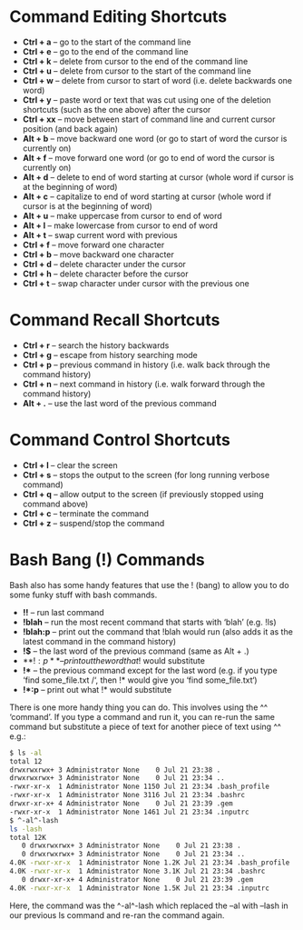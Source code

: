 # Command Editing Shortcuts
* **Ctrl + a** – go to the start of the command line
* **Ctrl + e** – go to the end of the command line
* **Ctrl + k** – delete from cursor to the end of the command line
* **Ctrl + u** – delete from cursor to the start of the command line
* **Ctrl + w** – delete from cursor to start of word (i.e. delete backwards one word)
* **Ctrl + y** – paste word or text that was cut using one of the deletion shortcuts (such as the one above) after the cursor
* **Ctrl + xx** – move between start of command line and current cursor position (and back again)
* **Alt + b** – move backward one word (or go to start of word the cursor is currently on)
* **Alt + f** – move forward one word (or go to end of word the cursor is currently on)
* **Alt + d** – delete to end of word starting at cursor (whole word if cursor is at the beginning of word)
* **Alt + c** – capitalize to end of word starting at cursor (whole word if cursor is at the beginning of word)
* **Alt + u** – make uppercase from cursor to end of word
* **Alt + l** – make lowercase from cursor to end of word
* **Alt + t** – swap current word with previous
* **Ctrl + f** – move forward one character
* **Ctrl + b** – move backward one character
* **Ctrl + d** – delete character under the cursor
* **Ctrl + h** – delete character before the cursor
* **Ctrl + t** – swap character under cursor with the previous one

# Command Recall Shortcuts
* **Ctrl + r** – search the history backwards
* **Ctrl + g** – escape from history searching mode
* **Ctrl + p** – previous command in history (i.e. walk back through the command history)
* **Ctrl + n** – next command in history (i.e. walk forward through the command history)
* **Alt + .** – use the last word of the previous command

# Command Control Shortcuts
* **Ctrl + l** – clear the screen
* **Ctrl + s** – stops the output to the screen (for long running verbose command)
* **Ctrl + q** – allow output to the screen (if previously stopped using command above)
* **Ctrl + c** – terminate the command
* **Ctrl + z** – suspend/stop the command

# Bash Bang (!) Commands
Bash also has some handy features that use the ! (bang) to allow you to do some funky stuff with bash commands.
* **!!** – run last command
* **!blah** – run the most recent command that starts with ‘blah’ (e.g. !ls)
* **!blah:p** – print out the command that !blah would run (also adds it as the latest command in the command history)
* **!$** – the last word of the previous command (same as Alt + .)
* **!$:p** – print out the word that !$ would substitute
* **!\*** – the previous command except for the last word (e.g. if you type ‘find some_file.txt /‘, then !* would give you ‘find some_file.txt‘)
* **!\*:p** – print out what !* would substitute

There is one more handy thing you can do. This involves using the ^^ ‘command’. If you type a command and run it, you can re-run the same command but substitute a piece of text for another piece of text using ^^ e.g.:
```bash
$ ls -al
total 12
drwxrwxrwx+ 3 Administrator None    0 Jul 21 23:38 .
drwxrwxrwx+ 3 Administrator None    0 Jul 21 23:34 ..
-rwxr-xr-x  1 Administrator None 1150 Jul 21 23:34 .bash_profile
-rwxr-xr-x  1 Administrator None 3116 Jul 21 23:34 .bashrc
drwxr-xr-x+ 4 Administrator None    0 Jul 21 23:39 .gem
-rwxr-xr-x  1 Administrator None 1461 Jul 21 23:34 .inputrc
$ ^-al^-lash
ls -lash
total 12K
   0 drwxrwxrwx+ 3 Administrator None    0 Jul 21 23:38 .
   0 drwxrwxrwx+ 3 Administrator None    0 Jul 21 23:34 ..
4.0K -rwxr-xr-x  1 Administrator None 1.2K Jul 21 23:34 .bash_profile
4.0K -rwxr-xr-x  1 Administrator None 3.1K Jul 21 23:34 .bashrc
   0 drwxr-xr-x+ 4 Administrator None    0 Jul 21 23:39 .gem
4.0K -rwxr-xr-x  1 Administrator None 1.5K Jul 21 23:34 .inputrc
```
Here, the command was the ^-al^-lash which replaced the –al with –lash in our previous ls command and re-ran the command again.